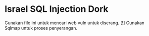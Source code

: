 # Israel SQL Injection Dork
Gunakan file ini untuk mencari web vuln untuk diserang. 
[!] Gunakan Sqlmap untuk proses penyerangan.
